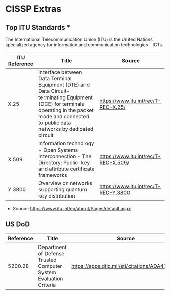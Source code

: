 # CISSP Extras

## Top ITU Standards *

The International Telecommunication Union (ITU) is the United Nations specialized agency for information and communication technologies – ICTs.

| ITU Reference | Title | Source |
|-|-|-|
| X.25 | Interface between Data Terminal Equipment (DTE) and Data Circuit-terminating Equipment (DCE) for terminals operating in the packet mode and connected to public data networks by dedicated circuit | https://www.itu.int/rec/T-REC-X.25/ |
| X.509 | Information technology - Open Systems Interconnection - The Directory: Public-key and attribute certificate frameworks | https://www.itu.int/rec/T-REC-X.509/ |
| Y.3800 | Overview on networks supporting quantum key distribution | https://www.itu.int/rec/T-REC-Y.3800 |

- Source: https://www.itu.int/en/about/Pages/default.aspx


## US DoD

| Reference | Title | Source |
|-|-|-|
| 5200.28 | Department of Defense Trusted Computer System Evaluation Criteria | https://apps.dtic.mil/sti/citations/ADA477648 |
